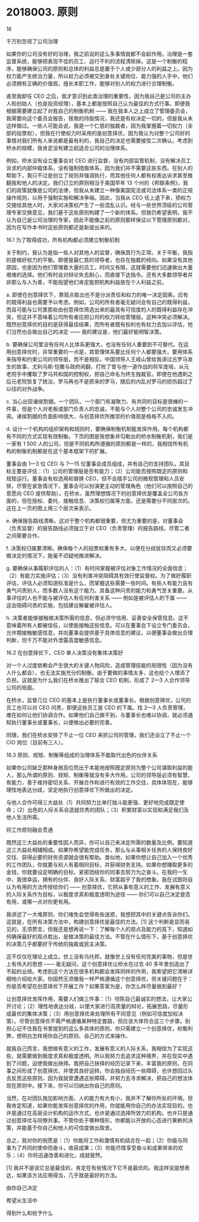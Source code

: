 # 2018003. 原则

16

千万别忽视了公司治理

如果你的公司没有好的治理，我之前说的这么多事情就都不会起作用。治理是一套监督系统，能够把表现不佳的员工、运行不利的流程清除掉。这是一个制衡的程序，能够确保公司的原则和总体的利益总是置于个人或少部分人的利益之上。因为权力能产生统治力量，所以权力必须被交到身处关键岗位、能力强的人手中，他们必须拥有正确的价值观，擅长本职工作，能够对别人的权力进行合理制衡。

直至我卸任 CEO 之后，我才意识到此类治理的重要性，因为我自己是公司的主办人和创始人（也是投资经理），基本上都是按照自己认为最佳的方式行事。即便我根据需要建立起了对我自己的制衡机制 —— 我在我本人之上成立了管理委员会，我需要向这个委员会报告，按我的持股情况，我还是有权决定一切的，但是我从未这样做过。一些人可能会说，我是一个仁慈的独裁者，因为我掌握着一切权力（全部的投票权），但我在行使权力时采用的是创意择优，因为我认为对整个公司好的事情对我们所有人来说都是最有利的，我自己的决定也需要接受二次确认。考虑到桥水的规模，我肯定没有建立起适合公司的治理体系。

例如，桥水没有设立董事会对 CEO 进行监督，没有内部监管机制，没有解决员工诉求的内部仲裁体系，没有强制措施体系，因为我们并不需要这些东西。在别人的帮助下，我只不过是创立了规则并强调执行，而其他任何人都有权表达诉求甚至推翻我和他人的决定。我们订立的原则相当于美国早年 13 个州的《邦联条例》，我们的政策就像是公司的法律，但我从未建立一种像美国宪法或司法体系一类的正规操作规则，以用于强制实施和解决争端。因此，当我从 CEO 任上退下来，把权力交接给其他人时，大家对决策权产生了一些混乱认识。经与一些世界顶级的公司管理专家交换意见，我们基于这些原则构建了一个新的体系。但我仍希望表明，我不认为自己是公司治理的专家，因此不能像之前的原则那样保证以下管理原则都对，因为在写作本书时这些原则都还是新提出来的。

16.1 为了取得成功，所有机构都必须建立制衡机制

关于制约，我认为是指一些人对其他人的监督，确保其行为正常。关于平衡，我指的是做好权力的平衡。即便是最仁慈的领导者，也存在独裁的倾向。如果没有其他原因，也是因为他们管理着大量的员工，时间又有限，这就需要他们迅速做出大量艰难的选择。他们有时会对辩论失去耐心，而直接下达指令。还有大多数领导者并非那么与人为善，不能指望他们肯定能把机构利益放在个人利益之前。

a. 即使在创意择优下，靠观点胜出也不是分派责任和权力的唯一决定因素。应有的既得利益也需要予以考虑。例如，公司的所有者毫无疑问会有自己的既得利益，而且可能与公司里那些由创意择优筛选出来的最具有可信度的人的既得利益存在冲突，但这并不意味着公司所有者应把公司的权力转给管理层。这种冲突必须解决。既然创意择优的目的是获得最佳结果，而所有者既有权利也有权力去加以评估，他们当然也会做出自己的决定 —— 我的建议是，他们最好能明智决策。

b. 要确保公司里没有任何人比体系更强大，也没有任何人重要到不可替代。在运用创意择优时，非常重要的一点是，其管理体系要比任何个人都要强大，要用体系来指导和约束公司的领导层，而不是相反。中国领导人王岐山曾给我讲过古罗马发生的故事，尤利乌斯·恺撒与政府闹翻，打败了曾与他一道作战的将军庞培，从元老院手中攫取了罗马共和国的控制权，把自己命名为终生独裁官。即便在他遇刺之后元老院恢复了统治，罗马再也不是原来的罗马，随后的内乱对罗马的损伤超过了以往的对外战争。

c. 当心出现诸侯割据。一个团队、一个部门有凝聚力、有共同的目标是很棒的一件事，但是个人对老板或部门负责人的忠诚，不能与个人对整个公司的忠诚发生冲突。诸侯割据的负面影响很大，与创意择优所推崇的价值观是格格不入的。

d. 设计一个机构的组织架构和规则时，要确保制衡机制能发挥作用。每个机构都有不同的方式实现有效制衡。下页的图是我想象并勾勒出的桥水制衡机制，我们是一家有 1 500 人的公司，但是不同机构所遵循的原则都是一样的，我相信所有机构的制衡机制都是在这个基本框架下的扩展。

董事会由 1—3 位 CEO 与 7—15 位董事会成员组成，并有自己的支持团队，其目标主要是评估：（1）公司的管理层是否有能力；（2）公司能否按照既定的原则和规矩运行。董事会有权选用和替换 CEO，但不会插手公司的微观管理和人员安排，尽管在紧急情况下，董事会可以扮演更主动的管理角色（他们可以按照自己的意愿向 CEO 提供帮助）。在桥水，虽然理想情况下的创意择优是覆盖全公司各方面的，但在授权、委托、接触信息、决策权归属等方面，还是需要分不同层次的。这在上一页的图上用三个层次来表示。

e. 确保报告路线清晰。这对于整个机构都很重要，但尤为重要的是，对董事会（负责监督）的报告路线必须独立于对 CEO（负责管理）的报告路线，尽管二者之间需要合作。

f. 决策权归属要清晰。确保每个人的投票权重有多大，以便在分歧犹存而又必须要做决定的情况下，能毫不迟疑地推进解决。

g. 要确保从事履职评估的人：（1）有时间掌握被评估对象工作情况的全面信息；（2）有能力实施评估；（3）没有利害冲突阻碍其有效行使监督权。为了做好履职评估，评估人必须知道标准是什么，而掌握这些需要一些时间。有些人有能力且有勇气问责别人，而多数人没有这个能力。具备这种问责的能力和勇气至关重要。从事评估的人也不能与被评估人有任何利害关系 —— 例如是被评估人的下属 —— 这会阻碍问责的实施，包括建议解雇被评估人。

h. 决策者能够接触做决策所需的信息，但必须守信用、妥善安全保管信息。这不意味着所有人都被信任，以使能接触这些信息。可以在董事会下设立专门委员会，允许期接触敏感信息，并向董事会提供基于具体信息的建议，以便董事会做出合理判断，但千万不能对外泄露高度敏感信息。

16.2 在创意择优下，CEO 单人决策没有集体决策好

对一个人过度依赖会产生很大的关键人物风险，造成管理技能的局限性（因为没有人什么都会），也无法实施充分的制衡。由于要做的事情太多，这也给个人增添了负担。这就是为什么我们在桥水推出了联合 CEO 机制，形成了 2—3 人合作领导公司的局面。

在桥水，监督几位 CEO 的基本上是执行董事长或董事长。根据创意择优，公司的员工也可以对 CEO 问责，即便这些员工是 CEO 的下属。找 2—3 人负责管理，难在如何让他们协调合作。如果他们自己做不到，与董事长也难以协调，就必须通知执行董事长或董事长，以便做出必要的完善。

同理，我们在桥水安排了不止一位 CEO 来抓公司的管理，我们还设立了不止一个 CIO 岗位（目前有三人）。

16.3 原则、规矩、制衡等组成的治理体系不能取代出色的伙伴关系

如果你公司缺乏那种身居高位而出于本能地按照既定原则为整个公司谋取利益的能人，那么所谓的原则、规矩、制衡等就没有多大作用。公司的领导层必须有智慧、有能力，善于维持密切关系、开展合作和进行有效的工作交往，具体体现在，能够理性地表达分歧，坚定地执行创意择优下所做出的决定。

与他人合作可得三大益处（1）共同努力比单打独斗能更强、更好地完成既定使命；（2）出色的人际关系会造就优秀的团队；（3）积累财富以实现和满足我们及他人生活所需。

将工作原则融会贯通

既然这三大益处的重要性因人而异，你可以自己来决定所需的数量及比例。要知道这三大益处相辅相成。如果你希望能完成任务，那么与从事相关任务的人保持良好交往、获得必要的财务资源就会很有帮助。类似地，如果你想让自己加入一个优秀的工作团队，你就要与别人有着相同目标，并获得财务支持。如果你想赚取更多的金钱，你就要设定明确的目标，紧密团结你的同事去努力为之奋斗。在我的一生中，我很幸运，拥有的伙伴、良好人际关系、财富超乎了我的想象。我在试图将自认为有用的方法传授给你们 —— 创意择优，它把从事有意义的工作、发展有意义的人际关系作为目标，以极度求真和极度透明为途径 —— 你们可以自己决定是否有用，或哪一点对你更有用。

我讲述了一大堆原则，你们难免会觉得有些迷惑，我想把其中的关键点告诉你们。这就是，在所有决策方法中，构建创意择优是最佳的方法。[1] 这个判断是显而易见的，无须赘言，但我还是想再说一下：了解每个人的观点及能力的高下，知道如何确保最好的观点胜出，是做决策的最佳方法。不管在什么情形下，基于创意择优的决策几乎都要好于传统的独裁或民主决策。

这不仅仅在理论上成立。世上没有乌托邦，就像世上没有任何完美的事物，但是世上有伟大的思想 —— 毫无疑问，这个创意择优让桥水在过去 40 多年里创造出了不起的业绩。考虑到这个方法在很多机构都会发挥同样的作用，我希望把它清晰详细地介绍给大家。你固然无须像我一样严格遵循这个创意择优，但关键问题在于：你是否希望在创意择优下开展工作？如果答案为是，你怎么样尽量做到最好？

让创意择优发挥作用，需要人们做三件事：（1）坦陈自己最诚实的想法，让大家公开讨论；（2）理性地表达分歧，以便大家进行高质量的辩论，拓展思路，尽量形成最优的集体决策；（3）用创意择优来处理所有不同意见（例如可信度加权决策）。尽管创意择优不需严格遵循某种特定套路，但应该大体符合这三个步骤。别担心记不住我在书里提到的这么多具体的原则，你只需建立一个创意择优，权衡利弊，想明白怎样用你自己的原则、自己的方式来操作。

就我自己而言，我想做有意义的工作，发展有意义的人际关系，我相信为了实现这些，就需要做到极度求真和极度透明。所以我努力去追求这种境界，并在现实中遇到了问题，迫使我做出抉择。我把自己抉择的经历记录下来，丰富我的原则，在同事之间形成了创意择优，并使其良好运转。你会独自经历一些障碍，也许想回过头去反思这些原则，因为我就曾遭遇这些障碍，并努力去寻求解决，把自己的想法体现在原则中。接下来，你可以归纳出你自己的原则。

当然，在对团队施加影响方面，人的能力有大有小，我并不了解你所处的环境。但我肯定知道，如果你能发挥创意择优的作用，你就能用你自己的办法实现目的。也许是通过在高层设计机构的运作方式，也许是通过选择所效力的机构，也许只是通过创意择优与同僚共事。不管你处于哪种情形，你都能以开放的心态进行果断的决策，并能基于你自己和他人的可信度做出取舍。

总之，我对你的祝愿是：（1）你能将工作和激情有机结合在一起；（2）你能与同事为了共同的使命而奋斗，收获成果；（3）你能尽情享受奋斗和成果带来的欢乐；（4）你将迅速改善和进化，成就斐然。

[1] 我并不是说它总是最佳的，肯定在有些情况下它不是最优的。我这样说是想表达，如果该方法应用得当，几乎就是最好的方法。

由你自己决定

希望从生活中

得到什么和给予什么

